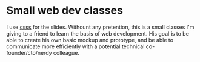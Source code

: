 # Small web dev classes

I use [csss](http://lea.verou.me/csss/#intro) for the slides.
Withount any pretention, this is a small classes I'm giving to a friend to learn the basis of web development. His goal is to be able to create his own basic mockup and prototype, and be able to communicate more efficiently with a potential technical co-founder/cto/nerdy colleague.
